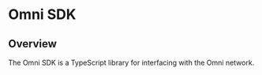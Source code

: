 # Omni SDK

## Overview

The Omni SDK is a TypeScript library for interfacing with the Omni network.
